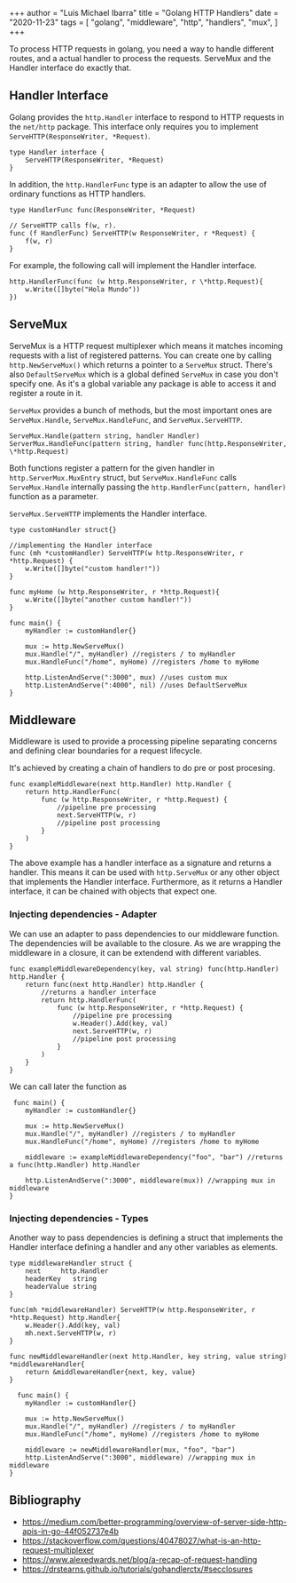 +++
author = "Luis Michael Ibarra"
title = "Golang HTTP Handlers"
date = "2020-11-23"
tags = [
    "golang",
    "middleware",
    "http",
    "handlers",
    "mux",
]
+++

To process HTTP requests in golang, you need a way to handle different routes, 
and a actual handler to process the requests. ServeMux and the Handler interface 
do exactly that.

## Handler Interface

Golang provides the `http.Handler` interface to respond to HTTP requests in the 
`net/http` package. This interface only requires you to implement 
`ServeHTTP(ResponseWriter, *Request)`.

    type Handler interface {
        ServeHTTP(ResponseWriter, *Request)
    }

In addition, the `http.HandlerFunc` type is an adapter to allow the use of
 ordinary functions as HTTP handlers.

    type HandlerFunc func(ResponseWriter, *Request)

    // ServeHTTP calls f(w, r).
    func (f HandlerFunc) ServeHTTP(w ResponseWriter, r *Request) {
        f(w, r)
    }

For example, the following call will implement the Handler interface.

    http.HandlerFunc(func (w http.ResponseWriter, r \*http.Request){
        w.Write([]byte("Hola Mundo"))
    })

## ServeMux

ServeMux is a HTTP request multiplexer which means it matches incoming requests with
a list of registered patterns. You can create one by calling `http.NewServeMux()` 
which returns a pointer to a `ServeMux` struct. There's also `DefaultServeMux` which is 
a global defined `ServeMux` in case you don't specify one. As it's a global variable
any package is able to access it and register a route in it. 

`ServeMux` provides a bunch of methods, but the most important ones are 
`ServeMux.Handle`, `ServeMux.HandleFunc`, and `ServeMux.ServeHTTP`. 

    ServeMux.Handle(pattern string, handler Handler)
    ServerMux.HandleFunc(pattern string, handler func(http.ResponseWriter, \*http.Request)

Both functions register a pattern for the given handler in `http.ServerMux.MuxEntry` 
 struct, but `ServeMux.HandleFunc` calls `ServeMux.Handle` internally passing the 
`http.HandlerFunc(pattern, handler)` function as a parameter.

`ServeMux.ServeHTTP` implements the Handler interface.

    type customHandler struct{}

    //implementing the Handler interface
    func (mh *customHandler) ServeHTTP(w http.ResponseWriter, r *http.Request) {
        w.Write([]byte("custom handler!"))
    }

    func myHome (w http.ResponseWriter, r *http.Request){
        w.Write([]byte("another custom handler!"))
    }

    func main() {
        myHandler := customHandler{}

        mux := http.NewServeMux()
        mux.Handle("/", myHandler) //registers / to myHandler
        mux.HandleFunc("/home", myHome) //registers /home to myHome

        http.ListenAndServe(":3000", mux) //uses custom mux
        http.ListenAndServe(":4000", nil) //uses DefaultServeMux
    }

## Middleware 

Middleware is used to provide a processing pipeline separating concerns and defining
clear boundaries for a request lifecycle.

It's achieved by creating a chain of handlers to do pre or post procesing.

    func exampleMiddleware(next http.Handler) http.Handler {
        return http.HandlerFunc(
            func (w http.ResponseWriter, r *http.Request) {
                //pipeline pre processing
                next.ServeHTTP(w, r)
                //pipeline post processing
            }
        )
    }

The above example has a handler interface as a signature and returns a handler. 
This means it can be used with `http.ServeMux` or any other object that implements 
the Handler interface. Furthermore, as it returns a Handler interface, it can be 
chained with objects that expect one.

### Injecting dependencies - Adapter

We can use an adapter to pass dependencies to our middleware function. The dependencies
will be available to the closure. As we are wrapping the middleware in a closure, 
it can be extendend with different variables.

    func exampleMiddlewareDependency(key, val string) func(http.Handler) http.Handler {
        return func(next http.Handler) http.Handler {
            //returns a handler interface
            return http.HandlerFunc(
                func (w http.ResponseWriter, r *http.Request) {
                    //pipeline pre processing
                    w.Header().Add(key, val)
                    next.ServeHTTP(w, r)
                    //pipeline post processing
                }
            )
        }
    }

We can call later the function as

     func main() {
        myHandler := customHandler{}

        mux := http.NewServeMux()
        mux.Handle("/", myHandler) //registers / to myHandler
        mux.HandleFunc("/home", myHome) //registers /home to myHome

        middleware := exampleMiddlewareDependency("foo", "bar") //returns a func(http.Handler) http.Handler

        http.ListenAndServe(":3000", middleware(mux)) //wrapping mux in middleware
    }
   

### Injecting dependencies - Types

Another way to pass dependencies is defining a struct that implements the Handler 
interface defining a handler and any other variables as elements.

    type middlewareHandler struct {
        next     http.Handler
        headerKey   string
        headerValue string
    }

    func(mh *middlewareHandler) ServeHTTP(w http.ResponseWriter, r *http.Request) http.Handler{
        w.Header().Add(key, val)
        mh.next.ServeHTTP(w, r)
    }

    func newMiddlewareHandler(next http.Handler, key string, value string) *middlewareHandler{
        return &middlewareHandler{next, key, value}
    }

      func main() {
        myHandler := customHandler{}

        mux := http.NewServeMux()
        mux.Handle("/", myHandler) //registers / to myHandler
        mux.HandleFunc("/home", myHome) //registers /home to myHome

        middleware := newMiddlewareHandler(mux, "foo", "bar")
        http.ListenAndServe(":3000", middleware) //wrapping mux in middleware
    }   

## Bibliography

- https://medium.com/better-programming/overview-of-server-side-http-apis-in-go-44f052737e4b
- https://stackoverflow.com/questions/40478027/what-is-an-http-request-multiplexer
- https://www.alexedwards.net/blog/a-recap-of-request-handling
- https://drstearns.github.io/tutorials/gohandlerctx/#secclosures
